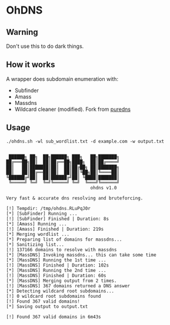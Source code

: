 # OhDNS

## Warning
Don't use this to do dark things.

## How it works
A wrapper does subdomain enumeration with:
* Subfinder
* Amass
* Massdns
* Wildcard cleaner (modified). Fork from [puredns](https://github.com/d3mondev/puredns)

## Usage
```
./ohdns.sh -wl sub_wordlist.txt -d example.com -w output.txt


 ██████╗ ██╗  ██╗██████╗ ███╗   ██╗███████╗
██╔═══██╗██║  ██║██╔══██╗████╗  ██║██╔════╝
██║   ██║███████║██║  ██║██╔██╗ ██║███████╗
██║   ██║██╔══██║██║  ██║██║╚██╗██║╚════██║
╚██████╔╝██║  ██║██████╔╝██║ ╚████║███████║
 ╚═════╝ ╚═╝  ╚═╝╚═════╝ ╚═╝  ╚═══╝╚══════╝
                                ohdns v1.0

Very fast & accurate dns resolving and bruteforcing.

[!] Tempdir: /tmp/ohdns.RLuPqJ0r
[*] [SubFinder] Running ...
[!] [SubFinder] Finished | Duration: 8s
[*] [Amass] Running ...
[!] [Amass] Finished | Duration: 219s
[*] Merging wordlist ...
[*] Preparing list of domains for massdns...
[*] Sanitizing list...
[!] 137166 domains to resolve with massdns
[*] [MassDNS] Invoking massdns... this can take some time
[*] [MassDNS] Running the 1st time ...
[!] [MassDNS] Finished | Duration: 102s
[*] [MassDNS] Running the 2nd time ...
[!] [MassDNS] Finished | Duration: 60s
[*] [MassDNS] Merging output from 2 times.
[!] [MassDNS] 367 domains returned a DNS answer
[*] Detecting wildcard root subdomains...
[!] 0 wildcard root subdomains found
[!] Found 367 valid domains!
[*] Saving output to output.txt

[!] Found 367 valid domains in 6m43s

```

